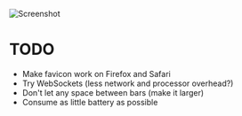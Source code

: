 ![Screenshot](https://raw.github.com/frosas/lag/master/screenshot.png)

# TODO

- Make favicon work on Firefox and Safari
- Try WebSockets (less network and processor overhead?)
- Don't let any space between bars (make it larger)
- Consume as little battery as possible
